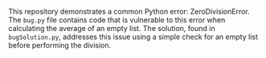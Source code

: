 This repository demonstrates a common Python error: ZeroDivisionError. The `bug.py` file contains code that is vulnerable to this error when calculating the average of an empty list.  The solution, found in `bugSolution.py`, addresses this issue using a simple check for an empty list before performing the division.